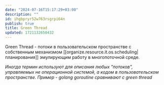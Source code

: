 ```yaml
---
date: "2024-07-16T15:17:29+03:00"
description: ""
id: ihgbpryr52w763rsgrpi64n
publish: true
title: Green Thread
updated: 1721132650432
---
```


Green Thread - потоки в пользовательском пространстве с собственным механизмом [[organize.resource.it.os.scheduling|планирования]] эмулирующим работу в многопоточной среде.

*Иногда термин используют для описания любых "потоков", управляемых не операционной системой, а кодом в пользовательском пространстве.*
*Пример - golang goroutine сравнивают с green thread*
